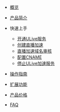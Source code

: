 

* [概览](/ulive/README)
* [产品简介](/ulive/intro)
* 快速上手
  * [开通ULive服务](/ulive/guide/open)
  * [创建直播加速](/ulive/guide/create)
  * [直播加速域名审核](/ulive/guide/check)
  * [配置CNAME](/ulive/guide/cname)
  * [停止ULive加速服务](/ulive/guide/stop)
* [操作指南](/ulive/live_stream)
* [扩展功能](/ulive/live_record)
* [产品价格](/ulive/charge)
* [FAQ](/ulive/faq)
  
    
  
   
  
  ​      

